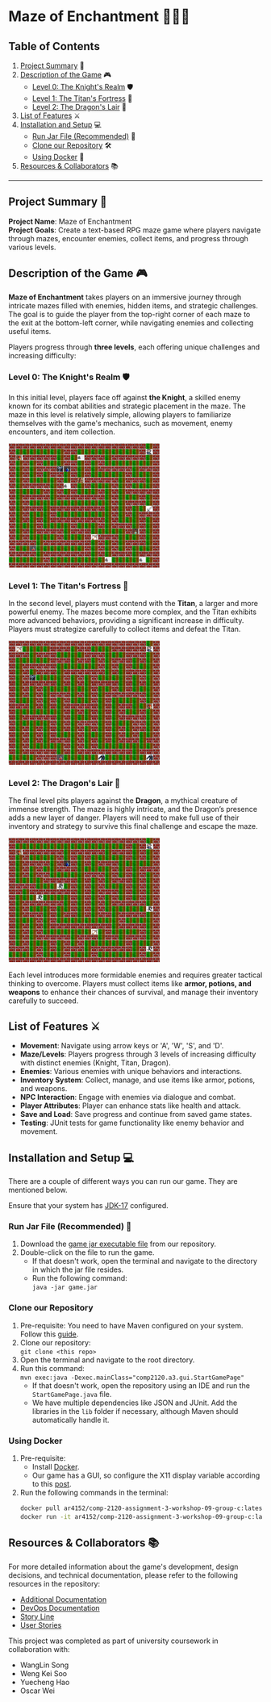 # Maze of Enchantment 🧙‍♂️🌀

## Table of Contents

1. [Project Summary](#project-summary-) 📝
2. [Description of the Game](#description-of-the-game-) 🎮
   - [Level 0: The Knight's Realm](#level-0-the-knights-realm-%EF%B8%8F) 🛡️
   - [Level 1: The Titan's Fortress](#level-1-the-titans-fortress-) 🗿
   - [Level 2: The Dragon's Lair](#level-2-the-dragons-lair-) 🐉
3. [List of Features](#list-of-features-%EF%B8%8F) ⚔️
4. [Installation and Setup](#installation-and-setup-) 💻
   - [Run Jar File (Recommended)](#run-jar-file-recommended-) 🚀
   - [Clone our Repository](#clone-our-repository) 🛠️
   - [Using Docker](#using-docker) 🐳
5. [Resources & Collaborators](#resources--collaborators) 📚

---

## Project Summary 📝

**Project Name**: Maze of Enchantment  
**Project Goals**: Create a text-based RPG maze game where players navigate through mazes, encounter enemies, collect items, and progress through various levels.

## Description of the Game 🎮

**Maze of Enchantment** takes players on an immersive journey through intricate mazes filled with enemies, hidden items, and strategic challenges. The goal is to guide the player from the top-right corner of each maze to the exit at the bottom-left corner, while navigating enemies and collecting useful items.

Players progress through **three levels**, each offering unique challenges and increasing difficulty:

### Level 0: The Knight's Realm 🛡️

In this initial level, players face off against **the Knight**, a skilled enemy known for its combat abilities and strategic placement in the maze. The maze in this level is relatively simple, allowing players to familiarize themselves with the game's mechanics, such as movement, enemy encounters, and item collection.

<img src="items/imgs/level0.png" alt="Level 0" width="300"/>

### Level 1: The Titan's Fortress 🗿

In the second level, players must contend with the **Titan**, a larger and more powerful enemy. The mazes become more complex, and the Titan exhibits more advanced behaviors, providing a significant increase in difficulty. Players must strategize carefully to collect items and defeat the Titan.

<img src="items/imgs/level1.png" alt="Level 1" width="300"/>

### Level 2: The Dragon's Lair 🐉

The final level pits players against the **Dragon**, a mythical creature of immense strength. The maze is highly intricate, and the Dragon’s presence adds a new layer of danger. Players will need to make full use of their inventory and strategy to survive this final challenge and escape the maze.

<img src="items/imgs/level2.png" alt="Level 2" width="300"/>

Each level introduces more formidable enemies and requires greater tactical thinking to overcome. Players must collect items like **armor, potions, and weapons** to enhance their chances of survival, and manage their inventory carefully to succeed.

## List of Features ⚔️

- **Movement**: Navigate using arrow keys or 'A', 'W', 'S', and 'D'.
- **Maze/Levels**: Players progress through 3 levels of increasing difficulty with distinct enemies (Knight, Titan, Dragon).
- **Enemies**: Various enemies with unique behaviors and interactions.
- **Inventory System**: Collect, manage, and use items like armor, potions, and weapons.
- **NPC Interaction**: Engage with enemies via dialogue and combat.
- **Player Attributes**: Player can enhance stats like health and attack.
- **Save and Load**: Save progress and continue from saved game states.
- **Testing**: JUnit tests for game functionality like enemy behavior and movement.

## Installation and Setup 💻

There are a couple of different ways you can run our game. They are mentioned below.

Ensure that your system has [JDK-17](https://www.oracle.com/java/technologies/javase/jdk17-archive-downloads.html) configured.

### Run Jar File (Recommended) 🚀

1. Download the [game jar executable file](/items/game.jar) from our repository.
2. Double-click on the file to run the game.
    * If that doesn't work, open the terminal and navigate to the directory in which the jar file resides.
    * Run the following command:  
      ```java -jar game.jar```

### Clone our Repository

1. Pre-requisite: You need to have Maven configured on your system. Follow this [guide](https://maven.apache.org/install.html).
2. Clone our repository:  
   ```git clone <this repo>```
3. Open the terminal and navigate to the root directory.
4. Run this command:  
   ```mvn exec:java -Dexec.mainClass="comp2120.a3.gui.StartGamePage"```
    * If that doesn't work, open the repository using an IDE and run the ```StartGamePage.java``` file.
    * We have multiple dependencies like JSON and JUnit. Add the libraries in the ```lib``` folder if necessary, although Maven should automatically handle it.

### Using Docker

1. Pre-requisite: 
    * Install [Docker](https://docs.docker.com/get-docker/).
    * Our game has a GUI, so configure the X11 display variable according to this [post](https://stackoverflow.com/questions/662421/no-x11-display-variable-what-does-it-mean).
2. Run the following commands in the terminal:
    ```bash
    docker pull ar4152/comp-2120-assignment-3-workshop-09-group-c:latest
    docker run -it ar4152/comp-2120-assignment-3-workshop-09-group-c:latest
    ```

## Resources & Collaborators 📚

For more detailed information about the game's development, design decisions, and technical documentation, please refer to the following resources in the repository:

- [Additional Documentation](./items/ADDITIONAL_DOCUMENTATION.md)
- [DevOps Documentation](./items/DEV_OPS.md)
- [Story Line](./items/story_line.md)
- [User Stories](./items/user_stories.md)

This project was completed as part of university coursework in collaboration with:

- WangLin Song
- Weng Kei Soo
- Yuecheng Hao
- Oscar Wei
